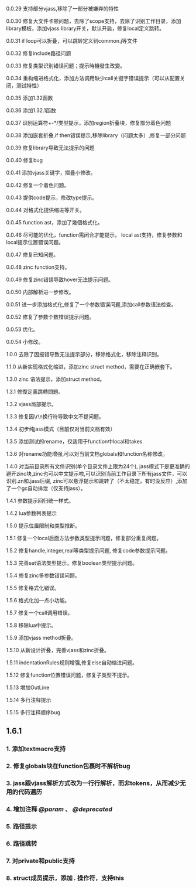 0.0.29 支持部分vjass,移除了一部分被嫌弃的特性

0.0.30 修复大文件卡顿问题，去除了scope支持，去除了识别工作目录，添加library模板，添加vjass library开关，默认开启，修复local定义跳转。

0.0.31 if loop可以折叠，可以跳转定义到common.j等文件

0.0.32 修复include路径问题

0.0.33 修复类型识别错误问题；提示時機發生改變。

0.0.34 重构缩进格式化，添加方法调用缺少call关键字错误提示（可以从配置关闭，测试特性）

0.0.35 添加1.32函数

0.0.36 添加1.32.1函数

0.0.37 识别运算符+-*/类型提示，添加region折叠块，修复部分着色问题

0.0.38 添加嵌套折叠,if then错误提示,移除library（问题太多）,修复一部分问题

0.0.39 修复library导致无法提示的问题

0.0.40 修复bug

0.0.41 添加vjass关键字，摺叠小修改。

0.0.42 修复一个着色问题。

0.0.43 提供code提示，修改type提示。

0.0.44 对格式化提供缩进等开关。

0.0.45 function ast，添加了幾個格式化。

0.0.46 尽可能的优化，function需闭合才能提示， local ast支持，修复参数和local提示位置错误问题。

0.0.47 修复已知问题。

0.0.48 zinc function支持。

0.0.49 修复zinc错误导致hover无法提示问题。

0.0.50 内部解析进一步修改。

0.0.51 进一步添加格式化,修复了一个参数错误问题,添加call参数语法检查。

0.0.52 修复了参数个数错误提示问题。

0.0.53 优化。

0.0.54 小修改。

1.0.0 去除了因报错导致无法提示部分，移除格式化，移除注释识别。

1.1.0 从新实现格式化缩进，添加zinc struct method，需要在正确嵌套下。

1.3.0 zinc 语法提示，添加struct method。

1.3.1 修復定義跳轉問題。

1.3.2 vjass局部提示。

1.3.3 修复因\r\n换行符导致中文不提问题。

1.3.4 初步纯jass模式（目前仅对当前文档有效）

1.3.5 添加测试的rename，仅适用于function中local和takes

1.3.6 对rename功能增强,可以对当前文档globals和function名称修改。

1.4.0 对当前目录所有文件识别(单个目录文件上限为24个), jass模式下是更准确的避开zinc块,zinc也可以中文提示啦,可以识别当前工作目录下所有jass文件，可以识别.zn和.jass后缀, zinc可以悬浮提示和跳转了（不太稳定，有时没反应）,添加了一个gc自动排泄（仅支持jass）。

1.4.1 参数提示回归统一样式。

1.4.2 lua参数列表提示

1.5.0 提示位置限制和类型推断。

1.5.1 修复一个local后面方法参数类型提示问题，修复部分重复问题。

1.5.2 修复handle,integer,real等类型提示问题, 修复code参数提示问题。

1.5.3 完善set语法类型提示，修复boolean类型提示问题。

1.5.4 修复zinc多参数错误问题。

1.5.5 修复格式化错误。

1.5.6 格式化加一点小功能。

1.5.7 修复一个call调用错误。

1.5.8 移除lua中提示。

1.5.9 添加vjass method折叠。

1.5.10 从新设计折叠，完善vjass和zinc折叠。

1.5.11 indentationRules规则增强,修复else自动缩进问题。

1.5.12 修复function位置错误问题，修复子类型不提示。

1.5.13 增加OutLine

1.5.14 多行注释提示

1.5.15 多行注释顺序bug

## 1.6.1
### 1. 添加textmacro支持
### 2. 修复globals块在function包裹时不解析bug
### 3. jass跟vjass解析方式改为一行行解析，而非tokens，从而减少无用的代码遍历
### 4. 增加注释 ***@param*** 、 ***@deprecated***
### 5. 路径提示
### 6. 路径跳转
### 7. 对private和public支持
### 8. struct成员提示，添加 ***.*** 操作符，支持this

